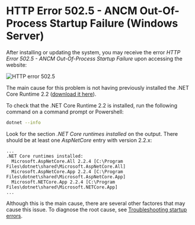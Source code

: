 ﻿# HTTP Error 502.5 - ANCM Out-Of-Process Startup Failure (Windows Server)

After installing or updating the system, you may receive the error *HTTP Error 502.5 - ANCM Out-Of-Process Startup Failure* upon accessing the website:

![HTTP error 502.5](../../../../../images/iis-errors/502-5.png)

The main cause for this problem is not having previously installed the .NET Core Runtime 2.2 ([download it here](https://dotnet.microsoft.com/download/thank-you/dotnet-runtime-2.2.5-windows-hosting-bundle-installer)).

To check that the .NET Core Runtime 2.2 is installed, run the following command on a command prompt or Powershell:

```sh
dotnet --info
```

Look for the section *.NET Core runtimes installed* on the output. There should be at least one *AspNetCore* entry with version 2.2.x:

```
...
.NET Core runtimes installed:
  Microsoft.AspNetCore.All 2.2.4 [C:\Program Files\dotnet\shared\Microsoft.AspNetCore.All]
  Microsoft.AspNetCore.App 2.2.4 [C:\Program Files\dotnet\shared\Microsoft.AspNetCore.App]
  Microsoft.NETCore.App 2.2.4 [C:\Program Files\dotnet\shared\Microsoft.NETCore.App]
...
```

Although this is the main cause, there are several other factores that may cause this issue. To diagnose the root cause, see
[Troubleshooting startup errors](startup-errors.md).
